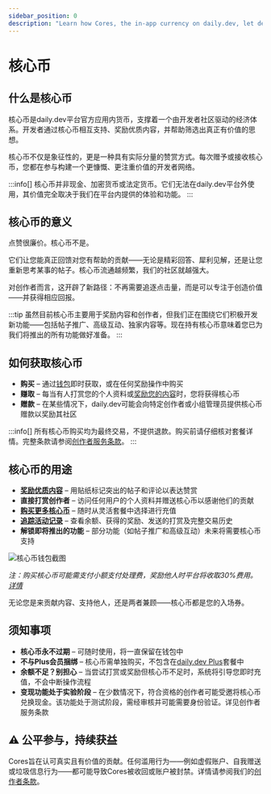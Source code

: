 ```yaml
---
sidebar_position: 0
description: "Learn how Cores, the in-app currency on daily.dev, let developers reward content, support creators, and unlock future features in the developer economy."
---
```


# 核心币

## 什么是核心币

核心币是daily.dev平台官方应用内货币，支撑着一个由开发者社区驱动的经济体系。开发者通过核心币相互支持、奖励优质内容，并帮助筛选出真正有价值的思想。

核心币不仅是象征性的，更是一种具有实际分量的赞赏方式。每次赠予或接收核心币，您都在参与构建一个更慷慨、更注重价值的开发者网络。

:::info[]
核心币并非现金、加密货币或法定货币。它们无法在daily.dev平台外使用，其价值完全取决于我们在平台内提供的体验和功能。
:::

## 核心币的意义

点赞很廉价。核心币不是。

它们让您能真正回馈对您有帮助的贡献——无论是精彩回答、犀利见解，还是让您重新思考某事的帖子。核心币流通越频繁，我们的社区就越强大。

对创作者而言，这开辟了新路径：不再需要追逐点击量，而是可以专注于创造价值——并获得相应回报。

:::tip
虽然目前核心币主要用于奖励内容和创作者，但我们正在围绕它们积极开发新功能——包括帖子推广、高级互动、独家内容等。现在持有核心币意味着您已为我们将推出的所有功能做好准备。
:::

## 如何获取核心币

- **购买** – 通过[钱包](https://app.daily.dev/wallet)即时获取，或在任何奖励操作中购买  
- **赚取** – 每当有人打赏您的个人资料或[奖励您的内容](monetization/awards.md)时，您将获得核心币
- **赠款** – 在某些情况下，daily.dev可能会向特定创作者或小组管理员提供核心币赠款以奖励其社区

:::info[]
所有核心币购买均为最终交易，不提供退款。购买前请仔细核对套餐详情。完整条款请参阅[创作者服务条款](https://daily.dev/creators-terms)。
:::

## 核心币的用途

- **[奖励优质内容](monetization/awards.md)** – 用贴纸标记突出的帖子和评论以表达赞赏
- **直接打赏创作者** – 访问任何用户的个人资料并赠送核心币以感谢他们的贡献
- **[购买更多核心币](https://app.daily.dev/cores)** – 随时从灵活套餐中选择进行充值
- **[追踪活动记录](https://app.daily.dev/wallet)** – 查看余额、获得的奖励、发送的打赏及完整交易历史
- **解锁即将推出的功能** – 部分功能（如帖子推广和高级互动）未来将需要核心币支持

![核心币钱包截图](https://daily-now-res.cloudinary.com/image/upload/v1745238986/docs/Screenshot_2025-04-21_at_15.32.14.png)

*注：购买核心币可能需支付小额支付处理费，奖励他人时平台将收取30%费用。[详情](https://daily.dev/creators-terms)*

无论您是来贡献内容、支持他人，还是两者兼顾——核心币都是您的入场券。

## 须知事项

- **核心币永不过期** – 可随时使用，将一直保留在钱包中
- **不与Plus会员捆绑** – 核心币需单独购买，不包含在[daily.dev Plus](../plus/plus-overview.md)套餐中
- **余额不足？别担心** – 当尝试打赏或奖励但核心币不足时，系统将引导您即时充值，不会中断操作流程
- **变现功能处于实验阶段** – 在少数情况下，符合资格的创作者可能受邀将核心币兑换现金。该功能处于测试阶段，需经审核并可能需要身份验证。详见创作者服务条款

## ⚠️ 公平参与，持续获益

Cores旨在认可真实且有价值的贡献。任何滥用行为——例如虚假账户、自我赠送或垃圾信息行为——都可能导致Cores被收回或账户被封禁。详情请参阅我们的[创作者条款](https://daily.dev/creators-terms)。